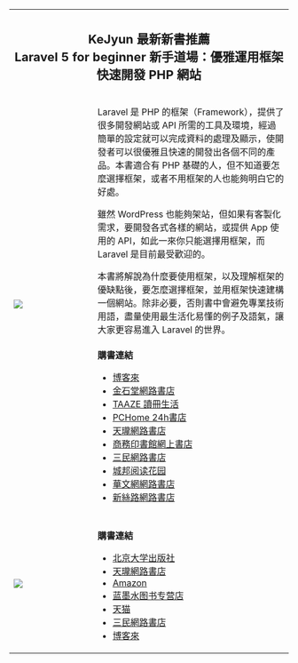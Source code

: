 <table>
    <tr>
        <th colspan="2">
            <h2 style="font-size:22px;">
                KeJyun 最新新書推薦<br>Laravel 5 for beginner 新手道場：優雅運用框架快速開發 PHP 網站
            </h2>
        </th>
    </tr>
    <tr>
        <td style="width:30%;">
            <img src="https://i.imgur.com/RYcmwgY.png" alt"Laravel 5 for beginner 新手道場：優雅運用框架快速開發 PHP 網站" />
        </td>
        <td>
            <p>Laravel 是 PHP 的框架（Framework），提供了很多開發網站或 API 所需的工具及環境，經過簡單的設定就可以完成資料的處理及顯示，使開發者可以很優雅且快速的開發出各個不同的產品。本書適合有 PHP 基礎的人，但不知道要怎麼選擇框架，或者不用框架的人也能夠明白它的好處。</p>
            <p>雖然 WordPress 也能夠架站，但如果有客製化需求，要開發各式各樣的網站，或提供 App 使用的 API，如此一來你只能選擇用框架，而 Laravel 是目前最受歡迎的。</p>
            <p>本書將解說為什麼要使用框架，以及理解框架的優缺點後，要怎麼選擇框架，並用框架快速建構一個網站。除非必要，否則書中會避免專業技術用語，盡量使用最生活化易懂的例子及語氣，讓大家更容易進入 Laravel 的世界。</p>
            <p>
                <h3 style="font-size:16px;">
                    購書連結
                </h3>
                <ul>
                    <li>
                        <a href="https://goo.gl/Juv97M"
                            target="_blank"
                            alt="博客來-Laravel 5 for beginner 新手道場：優雅運用框架快速開發 PHP 網站"
                        >
                            博客來
                        </a>
                    </li>
                    <li>
                        <a href="https://goo.gl/Ym73kH"
                            target="_blank"
                            alt="Laravel 5 for beginner 新手道場：優雅運用框架快速開發 PHP 網站-金石堂網路書店"
                        >
                            金石堂網路書店
                        </a>
                    </li>
                    <li>
                        <a href="https://goo.gl/hMnBCs"
                            target="_blank"
                            alt="Laravel 5 for beginner 新手道場：優雅運用框架快速開發 PHP 網站- TAAZE 讀冊生活"
                        >
                            TAAZE 讀冊生活
                        </a>
                    </li>
                    <li>
                        <a href="https://goo.gl/QiRqXo"
                            target="_blank"
                            alt="Laravel 5 for beginner 新手道場：優雅運用框架快速開發 PHP 網站 - PChome 24h書店"
                        >
                            PCHome 24h書店
                        </a>
                    </li>
                    <li>
                        <a href="https://goo.gl/fa5dWf"
                            target="_blank"
                            alt="天瓏網路書店-Laravel 5 for beginner 新手道場：優雅運用框架快速開發 PHP 網站"
                        >
                            天瓏網路書店
                        </a>
                    </li>
                    <li>
                        <a href="https://goo.gl/nGhPnU"
                            target="_blank"
                            alt="Laravel 5 for beginner 新手道場－－優雅運用框架快速開發 PHP 網站"
                        >
                            商務印書館網上書店
                        </a>
                    </li>
                    <li>
                        <a href="https://goo.gl/RptkyY"
                            target="_blank"
                            alt="Laravel 5 for beginner 新手道場：優雅運用框架快速開發 PHP 網站-洪可郡 - 三民網路書店"
                        >
                            三民網路書店
                        </a>
                    </li>
                    <li>
                        <a href="https://goo.gl/5dXGQ8"
                            target="_blank"
                            alt="Laravel 5 for beginner 新手道場：優雅運用框架快速開發 PHP 網站, 城邦阅读花园 - 马来西亚最大网路书店"
                        >
                            城邦阅读花园
                        </a>
                    </li>
                    <li>
                        <a href="https://goo.gl/6Zy8yK"
                            target="_blank"
                            alt="華文網網路書店：Laravel 5 for beginner 新手道場：優雅運用框架快速開發 PHP 網站．電腦與網路/程式語言◎知．識．服．務．新．思．路◎"
                        >
                            華文網網路書店
                        </a>
                    </li>
                    <li>
                        <a href="https://goo.gl/o9msPz"
                            target="_blank"
                            alt="新絲路網路書店-Laravel 5 for beginner 新手道場：優雅運用框架快速開發 PHP 網站．電腦與網路/程式語言"
                        >
                            新絲路網路書店
                        </a>
                    </li>
                </ul>
            </p>
        </td>
    </tr>
    <tr>
        <td style="width:30%;">
            <img src="https://i.imgur.com/fu6MLoL.jpg" alt"Laravel框架开发详解：从零基础到运用框架快速开发PHP网站" />
        </td>
        <td>
            <p>
                <h3 style="font-size:16px;">
                    購書連結
                </h3>
                <ul>
                    <li>
                        <a href="http://bit.ly/2EneIxw"
                            target="_blank"
                            alt="Laravel框架开发详解：从零基础到运用框架快速开发PHP网站 北京大学出版社"
                        >
                            北京大学出版社
                        </a>
                    </li>
                    <li>
                        <a href="http://bit.ly/2zSxOI2"
                            target="_blank"
                            alt="Laravel框架开发详解：从零基础到运用框架快速开发PHP网站 天瓏網路書店"
                        >
                            天瓏網路書店
                        </a>
                    </li>
                    <li>
                        <a href="https://amzn.to/2RKeN1y"
                            target="_blank"
                            alt="Laravel框架开发详解：从零基础到运用框架快速开发PHP网站 Amazon"
                        >
                            Amazon
                        </a>
                    </li>
                    <li>
                        <a href="http://bit.ly/2ru0qmu"
                            target="_blank"
                            alt="Laravel框架开发详解：从零基础到运用框架快速开发PHP网站 蓝墨水图书专营店"
                        >
                            蓝墨水图书专营店
                        </a>
                    </li>
                    <li>
                        <a href="http://bit.ly/2Qnrjao"
                            target="_blank"
                            alt="Laravel框架开发详解：从零基础到运用框架快速开发PHP网站 天猫"
                        >
                            天猫
                        </a>
                    </li>
                    <li>
                        <a href="http://bit.ly/2PstkNn"
                            target="_blank"
                            alt="Laravel框架开发详解：从零基础到运用框架快速开发PHP网站 三民網路書店"
                        >
                            三民網路書店
                        </a>
                    </li>
                    <li>
                        <a href="http://bit.ly/2E7jbnk"
                            target="_blank"
                            alt="Laravel框架开发详解：从零基础到运用框架快速开发PHP网站 博客來"
                        >
                            博客來
                        </a>
                    </li>
                </ul>
            </p>
        </td>
    </tr>
</table>
